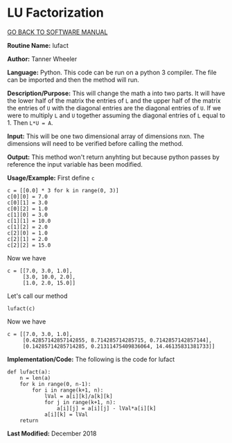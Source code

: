 # LU Factorization

[GO BACK TO SOFTWARE MANUAL](https://tannerwheeler.github.io/math4610/softwareManual/softwareManual)

**Routine Name:** lufact

**Author:** Tanner Wheeler

**Language:** Python. This code can be run on a python 3 compiler. The file can be imported and then the method will run.

**Description/Purpose:** This will change the math a into two parts.  It will have the lower half of the matrix the entries of `L` and the upper half of the matrix the entries of `U` with the diagonal entries are the diagonal entries of `U`.  If we were to multiply `L` and `U` together assuming the diagonal entries of `L` equal to 1.  Then `L*U = A`.

**Input:** This will be one two dimensional array of dimensions nxn.  The dimensions will need to be verified before calling the method.

**Output:** This method won't return anyhting but because python passes by reference the input variable has been modified.

**Usage/Example:**
First define `c`
```
c = [[0.0] * 3 for k in range(0, 3)]
c[0][0] = 7.0
c[0][1] = 3.0
c[0][2] = 1.0
c[1][0] = 3.0
c[1][1] = 10.0
c[1][2] = 2.0
c[2][0] = 1.0
c[2][1] = 2.0
c[2][2] = 15.0
```
Now we have 
```
c = [[7.0, 3.0, 1.0],
     [3.0, 10.0, 2.0],
     [1.0, 2.0, 15.0]]
```
Let's call our method
```
lufact(c)
```
Now we have
```
c = [[7.0, 3.0, 1.0],
     [0.42857142857142855, 8.714285714285715, 0.7142857142857144],
     [0.14285714285714285, 0.21311475409836064, 14.46135831381733]]
```

**Implementation/Code:** The following is the code for lufact
```
def lufact(a):
    n = len(a)
    for k in range(0, n-1):
        for i in range(k+1, n):
            lVal = a[i][k]/a[k][k]
            for j in range(k+1, n):
                a[i][j] = a[i][j] - lVal*a[i][k]
            a[i][k] = lVal
    return
```

**Last Modified:** December 2018

